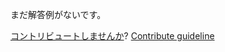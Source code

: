 
まだ解答例がないです。

[コントリビュートしませんか](https://github.com/BFEdev/BFE.dev-solutions/blob/main/problem/find-corresponding-node-in-two-identical-dom-tree_ja.md)?  [Contribute guideline](https://github.com/BFEdev/BFE.dev-solutions#how-to-contribute)
